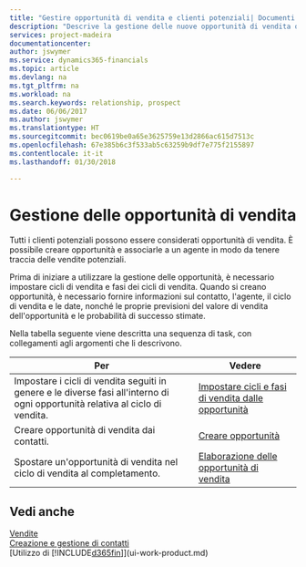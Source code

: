 ```yaml
---
title: "Gestire opportunità di vendita e clienti potenziali| Documenti Microsoft"
description: "Descrive la gestione delle nuove opportunità di vendita o dei clienti potenziali in Finance and Operations, Business edition e l'associazione dell'opportunità con un agente per tenere traccia delle vendite potenziali."
services: project-madeira
documentationcenter: 
author: jswymer
ms.service: dynamics365-financials
ms.topic: article
ms.devlang: na
ms.tgt_pltfrm: na
ms.workload: na
ms.search.keywords: relationship, prospect
ms.date: 06/06/2017
ms.author: jswymer
ms.translationtype: HT
ms.sourcegitcommit: bec0619be0a65e3625759e13d2866ac615d7513c
ms.openlocfilehash: 67e385b6c3f533ab5c63259b9df7e775f2155897
ms.contentlocale: it-it
ms.lasthandoff: 01/30/2018

---
```

# <a name="managing-sales-opportunities"></a>Gestione delle opportunità di vendita
Tutti i clienti potenziali possono essere considerati opportunità di vendita. È possibile creare opportunità e associarle a un agente in modo da tenere traccia delle vendite potenziali.

Prima di iniziare a utilizzare la gestione delle opportunità, è necessario impostare cicli di vendita e fasi dei cicli di vendita. Quando si creano opportunità, è necessario fornire informazioni sul contatto, l'agente, il ciclo di vendita e le date, nonché le proprie previsioni del valore di vendita dell'opportunità e le probabilità di successo stimate.

Nella tabella seguente viene descritta una sequenza di task, con collegamenti agli argomenti che li descrivono.

| Per | Vedere |
| --- | --- |
| Impostare i cicli di vendita seguiti in genere e le diverse fasi all'interno di ogni opportunità relativa al ciclo di vendita. |[Impostare cicli e fasi di vendita dalle opportunità](marketing-how-setup-opportunity-sales-cycles-stages.md) |
| Creare opportunità di vendita dai contatti. |[Creare opportunità](marketing-how-create-opportunities.md) |
| Spostare un'opportunità di vendita nel ciclo di vendita al completamento. |[Elaborazione delle opportunità di vendita](marketing-processing-sales-opportunities.md) |

## <a name="see-also"></a>Vedi anche
[Vendite](sales-manage-sales.md)  
[Creazione e gestione di contatti](marketing-contacts.md)  
[Utilizzo di [!INCLUDE[d365fin](includes/d365fin_md.md)]](ui-work-product.md)

